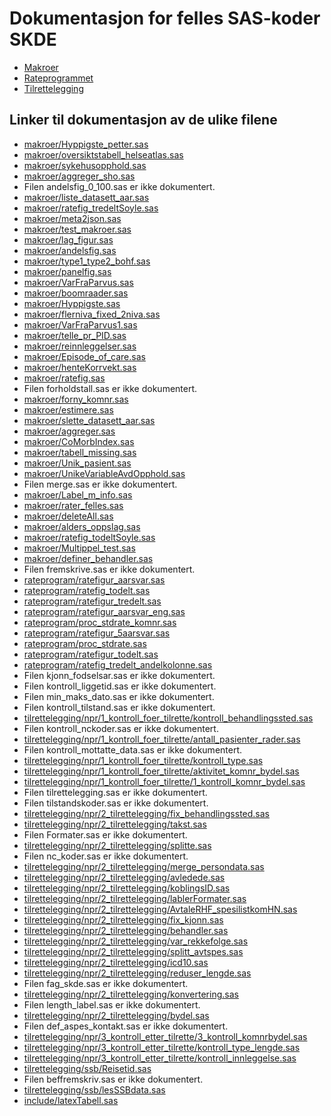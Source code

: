 # Dokumentasjon for felles SAS-koder SKDE

- [Makroer](makroer_doc)
- [Rateprogrammet](rateprogram_doc)
- [Tilrettelegging](tilrettelegging_doc)


## Linker til dokumentasjon av de ulike filene

- [makroer/Hyppigste_petter.sas](Hyppigste_petter)
- [makroer/oversiktstabell_helseatlas.sas](oversiktstabell_helseatlas)
- [makroer/sykehusopphold.sas](sykehusopphold)
- [makroer/aggreger_sho.sas](aggreger_sho)
- Filen andelsfig_0_100.sas er ikke dokumentert.
- [makroer/liste_datasett_aar.sas](liste_datasett_aar)
- [makroer/ratefig_tredeltSoyle.sas](ratefig_tredeltSoyle)
- [makroer/meta2json.sas](meta2json)
- [makroer/test_makroer.sas](test_makroer)
- [makroer/lag_figur.sas](lag_figur)
- [makroer/andelsfig.sas](andelsfig)
- [makroer/type1_type2_bohf.sas](type1_type2_bohf)
- [makroer/panelfig.sas](panelfig)
- [makroer/VarFraParvus.sas](VarFraParvus)
- [makroer/boomraader.sas](boomraader)
- [makroer/Hyppigste.sas](Hyppigste)
- [makroer/flerniva_fixed_2niva.sas](flerniva_fixed_2niva)
- [makroer/VarFraParvus1.sas](VarFraParvus1)
- [makroer/telle_pr_PID.sas](telle_pr_PID)
- [makroer/reinnleggelser.sas](reinnleggelser)
- [makroer/Episode_of_care.sas](Episode_of_care)
- [makroer/henteKorrvekt.sas](henteKorrvekt)
- [makroer/ratefig.sas](ratefig)
- Filen forholdstall.sas er ikke dokumentert.
- [makroer/forny_komnr.sas](forny_komnr)
- [makroer/estimere.sas](estimere)
- [makroer/slette_datasett_aar.sas](slette_datasett_aar)
- [makroer/aggreger.sas](aggreger)
- [makroer/CoMorbIndex.sas](CoMorbIndex)
- [makroer/tabell_missing.sas](tabell_missing)
- [makroer/Unik_pasient.sas](Unik_pasient)
- [makroer/UnikeVariableAvdOpphold.sas](UnikeVariableAvdOpphold)
- Filen merge.sas er ikke dokumentert.
- [makroer/Label_m_info.sas](Label_m_info)
- [makroer/rater_felles.sas](rater_felles)
- [makroer/deleteAll.sas](deleteAll)
- [makroer/alders_oppslag.sas](alders_oppslag)
- [makroer/ratefig_todeltSoyle.sas](ratefig_todeltSoyle)
- [makroer/Multippel_test.sas](Multippel_test)
- [makroer/definer_behandler.sas](definer_behandler)
- Filen fremskrive.sas er ikke dokumentert.
- [rateprogram/ratefigur_aarsvar.sas](ratefigur_aarsvar)
- [rateprogram/ratefig_todelt.sas](ratefig_todelt)
- [rateprogram/ratefigur_tredelt.sas](ratefigur_tredelt)
- [rateprogram/ratefigur_aarsvar_eng.sas](ratefigur_aarsvar_eng)
- [rateprogram/proc_stdrate_komnr.sas](proc_stdrate_komnr)
- [rateprogram/ratefigur_5aarsvar.sas](ratefigur_5aarsvar)
- [rateprogram/proc_stdrate.sas](proc_stdrate)
- [rateprogram/ratefigur_todelt.sas](ratefigur_todelt)
- [rateprogram/ratefig_tredelt_andelkolonne.sas](ratefig_tredelt_andelkolonne)
- Filen kjonn_fodselsar.sas er ikke dokumentert.
- Filen kontroll_liggetid.sas er ikke dokumentert.
- Filen min_maks_dato.sas er ikke dokumentert.
- Filen kontroll_tilstand.sas er ikke dokumentert.
- [tilrettelegging/npr/1_kontroll_foer_tilrette/kontroll_behandlingssted.sas](kontroll_behandlingssted)
- Filen kontroll_nckoder.sas er ikke dokumentert.
- [tilrettelegging/npr/1_kontroll_foer_tilrette/antall_pasienter_rader.sas](antall_pasienter_rader)
- Filen kontroll_mottatte_data.sas er ikke dokumentert.
- [tilrettelegging/npr/1_kontroll_foer_tilrette/kontroll_type.sas](kontroll_type)
- [tilrettelegging/npr/1_kontroll_foer_tilrette/aktivitet_komnr_bydel.sas](aktivitet_komnr_bydel)
- [tilrettelegging/npr/1_kontroll_foer_tilrette/1_kontroll_komnr_bydel.sas](1_kontroll_komnr_bydel)
- Filen tilrettelegging.sas er ikke dokumentert.
- Filen tilstandskoder.sas er ikke dokumentert.
- [tilrettelegging/npr/2_tilrettelegging/fix_behandlingssted.sas](fix_behandlingssted)
- [tilrettelegging/npr/2_tilrettelegging/takst.sas](takst)
- Filen Formater.sas er ikke dokumentert.
- [tilrettelegging/npr/2_tilrettelegging/splitte.sas](splitte)
- Filen nc_koder.sas er ikke dokumentert.
- [tilrettelegging/npr/2_tilrettelegging/merge_persondata.sas](merge_persondata)
- [tilrettelegging/npr/2_tilrettelegging/avledede.sas](avledede)
- [tilrettelegging/npr/2_tilrettelegging/koblingsID.sas](koblingsID)
- [tilrettelegging/npr/2_tilrettelegging/lablerFormater.sas](lablerFormater)
- [tilrettelegging/npr/2_tilrettelegging/AvtaleRHF_spesilistkomHN.sas](AvtaleRHF_spesilistkomHN)
- [tilrettelegging/npr/2_tilrettelegging/fix_kjonn.sas](fix_kjonn)
- [tilrettelegging/npr/2_tilrettelegging/behandler.sas](behandler)
- [tilrettelegging/npr/2_tilrettelegging/var_rekkefolge.sas](var_rekkefolge)
- [tilrettelegging/npr/2_tilrettelegging/splitt_avtspes.sas](splitt_avtspes)
- [tilrettelegging/npr/2_tilrettelegging/icd10.sas](icd10)
- [tilrettelegging/npr/2_tilrettelegging/reduser_lengde.sas](reduser_lengde)
- Filen fag_skde.sas er ikke dokumentert.
- [tilrettelegging/npr/2_tilrettelegging/konvertering.sas](konvertering)
- Filen length_label.sas er ikke dokumentert.
- [tilrettelegging/npr/2_tilrettelegging/bydel.sas](bydel)
- Filen def_aspes_kontakt.sas er ikke dokumentert.
- [tilrettelegging/npr/3_kontroll_etter_tilrette/3_kontroll_komnrbydel.sas](3_kontroll_komnrbydel)
- [tilrettelegging/npr/3_kontroll_etter_tilrette/kontroll_type_lengde.sas](kontroll_type_lengde)
- [tilrettelegging/npr/3_kontroll_etter_tilrette/kontroll_innleggelse.sas](kontroll_innleggelse)
- [tilrettelegging/ssb/Reisetid.sas](Reisetid)
- Filen beffremskriv.sas er ikke dokumentert.
- [tilrettelegging/ssb/lesSSBdata.sas](lesSSBdata)
- [include/latexTabell.sas](latexTabell)
